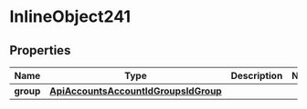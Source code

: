 

# InlineObject241

## Properties

Name | Type | Description | Notes
------------ | ------------- | ------------- | -------------
**group** | [**ApiAccountsAccountIdGroupsIdGroup**](ApiAccountsAccountIdGroupsIdGroup.md) |  | 




